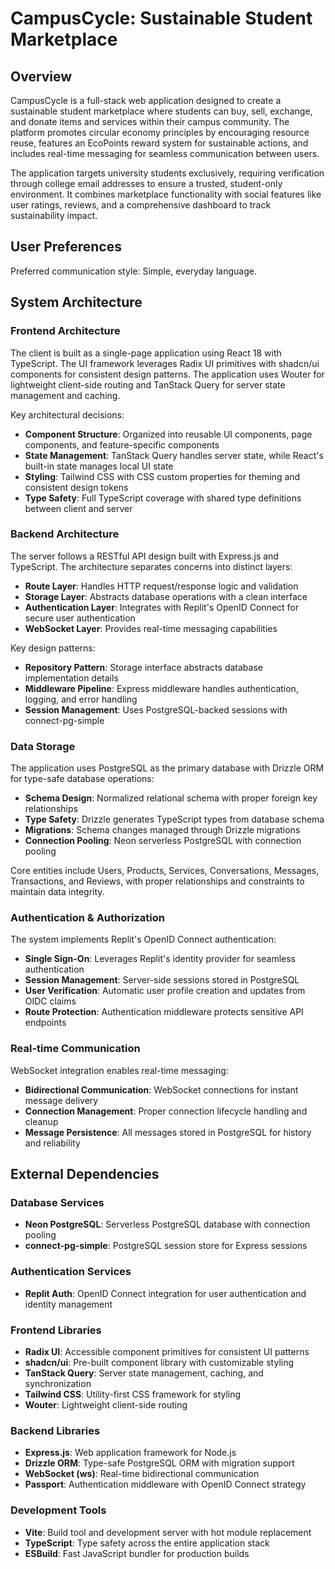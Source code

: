 # CampusCycle: Sustainable Student Marketplace

## Overview

CampusCycle is a full-stack web application designed to create a sustainable student marketplace where students can buy, sell, exchange, and donate items and services within their campus community. The platform promotes circular economy principles by encouraging resource reuse, features an EcoPoints reward system for sustainable actions, and includes real-time messaging for seamless communication between users.

The application targets university students exclusively, requiring verification through college email addresses to ensure a trusted, student-only environment. It combines marketplace functionality with social features like user ratings, reviews, and a comprehensive dashboard to track sustainability impact.

## User Preferences

Preferred communication style: Simple, everyday language.

## System Architecture

### Frontend Architecture
The client is built as a single-page application using React 18 with TypeScript. The UI framework leverages Radix UI primitives with shadcn/ui components for consistent design patterns. The application uses Wouter for lightweight client-side routing and TanStack Query for server state management and caching.

Key architectural decisions:
- **Component Structure**: Organized into reusable UI components, page components, and feature-specific components
- **State Management**: TanStack Query handles server state, while React's built-in state manages local UI state
- **Styling**: Tailwind CSS with CSS custom properties for theming and consistent design tokens
- **Type Safety**: Full TypeScript coverage with shared type definitions between client and server

### Backend Architecture
The server follows a RESTful API design built with Express.js and TypeScript. The architecture separates concerns into distinct layers:

- **Route Layer**: Handles HTTP request/response logic and validation
- **Storage Layer**: Abstracts database operations with a clean interface
- **Authentication Layer**: Integrates with Replit's OpenID Connect for secure user authentication
- **WebSocket Layer**: Provides real-time messaging capabilities

Key design patterns:
- **Repository Pattern**: Storage interface abstracts database implementation details
- **Middleware Pipeline**: Express middleware handles authentication, logging, and error handling
- **Session Management**: Uses PostgreSQL-backed sessions with connect-pg-simple

### Data Storage
The application uses PostgreSQL as the primary database with Drizzle ORM for type-safe database operations:

- **Schema Design**: Normalized relational schema with proper foreign key relationships
- **Type Safety**: Drizzle generates TypeScript types from database schema
- **Migrations**: Schema changes managed through Drizzle migrations
- **Connection Pooling**: Neon serverless PostgreSQL with connection pooling

Core entities include Users, Products, Services, Conversations, Messages, Transactions, and Reviews, with proper relationships and constraints to maintain data integrity.

### Authentication & Authorization
The system implements Replit's OpenID Connect authentication:

- **Single Sign-On**: Leverages Replit's identity provider for seamless authentication
- **Session Management**: Server-side sessions stored in PostgreSQL
- **User Verification**: Automatic user profile creation and updates from OIDC claims
- **Route Protection**: Authentication middleware protects sensitive API endpoints

### Real-time Communication
WebSocket integration enables real-time messaging:

- **Bidirectional Communication**: WebSocket connections for instant message delivery
- **Connection Management**: Proper connection lifecycle handling and cleanup
- **Message Persistence**: All messages stored in PostgreSQL for history and reliability

## External Dependencies

### Database Services
- **Neon PostgreSQL**: Serverless PostgreSQL database with connection pooling
- **connect-pg-simple**: PostgreSQL session store for Express sessions

### Authentication Services  
- **Replit Auth**: OpenID Connect integration for user authentication and identity management

### Frontend Libraries
- **Radix UI**: Accessible component primitives for consistent UI patterns
- **shadcn/ui**: Pre-built component library with customizable styling
- **TanStack Query**: Server state management, caching, and synchronization
- **Tailwind CSS**: Utility-first CSS framework for styling
- **Wouter**: Lightweight client-side routing

### Backend Libraries
- **Express.js**: Web application framework for Node.js
- **Drizzle ORM**: Type-safe PostgreSQL ORM with migration support
- **WebSocket (ws)**: Real-time bidirectional communication
- **Passport**: Authentication middleware with OpenID Connect strategy

### Development Tools
- **Vite**: Build tool and development server with hot module replacement
- **TypeScript**: Type safety across the entire application stack
- **ESBuild**: Fast JavaScript bundler for production builds